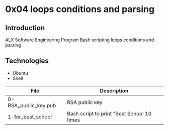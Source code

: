 # 0x04 loops conditions and parsing

## Introduction
ALX Software Engineering Program Bash scripting loops 
conditions and parsing

## Technologies
- Ubuntu
- Shell

| File | Description |
| --- | ------------ |
|0-RSA_public_key.pub | RSA public key |
| 1-for_best_school | Bash script to print "Best School 10 times |
